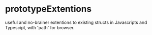 # prototypeExtentions
useful and no-brainer extentions to existing structs in Javascripts and Typescipt, with 'path' for browser.
